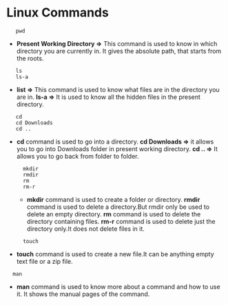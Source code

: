 # Linux Commands #
```linux
   pwd
```
* **Present Working Directory =>** This command is used to know in which directory you are currently in. It gives the absolute path, that starts from the roots.


```linux
   ls
   ls-a
```
* **list =>** This command is used to know what files are in the directory you are in.
**ls-a =>** It is used to know all the hidden files in the present directory.


```linux
   cd
   cd Downloads
   cd ..
```
* **cd** command is used to go into a directory.
  **cd Downloads =>** it allows you to go into Downloads folder in present working directory.
  **cd .. =>** It allows you to go back from folder to folder.


  ```linux
    mkdir
    rmdir
    rm
    rm-r
  ```
  * **mkdir** command is used to create a folder or directory.
    **rmdir** command is used to delete a directory.But rmdir only be used to delete an empty directory.
    **rm** command is used to delete the directory containing files.
    **rm-r** command is used to delete just the directory only.It does not delete files in it.


  ```linux
    touch
  ```
* **touch** command is used to create a new file.It can be anything empty text file or a zip file.


```linux
  man
```
* **man**  command is used to know more about a command and how to use it. It shows the manual pages of the command.




